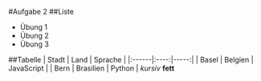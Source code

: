 #Aufgabe 2
##Liste
* Übung 1
* Übung 2
* Übung 3

##Tabelle
| Stadt | Land | Sprache |
|:------|:----:|-----:|
| Basel | Belgien | JavaScript |
| Bern | Brasilien | Python |
*kursiv* **fett**
